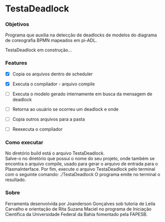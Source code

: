# TestaDeadlock

### Objetivos
Programa que auxilia na detecção de deadlocks de modelos do diagrama
de coreografia BPMN mapeados em pi-ADL.

<p style="align:center">TestaDeadlock em construção...</p>

### Features
- [X] Copia os arquivos dentro de scheduler     
- [x] Executa o compilador - arquivo compile
- [ ] Executa o modelo gerado internamente em busca da mensagem de deadlock
- [ ] Retorna ao usuário se ocorreu um deadlock e onde
- [ ] Copia outros arquivos para a pasta
- [ ] Reexecuta o compilador


### Como executar
No diretório build está o arquivo TestaDeadlock. <br>
Salve-o no diretório que possui o nome do seu projeto, onde também se encontra o arquivo compile, usado para gerar o arquivo de entrada para o PlasmaInterface.
Por fim, execute o arquivo TestaDeadlock pelo terminal com o seguinte comando: ./TestaDeadlock
O programa emite no terminal o resultado.   

### Sobre
Ferramenta desenvolvida por Joanderson Gonçalves sob tutoria de Leila
Carvalho e orientação de Rita Suzana Maciel no programa de Iniciação
Científica da Universidade Federal da Bahia fomentado pela FAPESB. 
